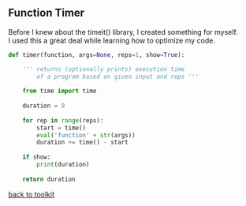 ## Function Timer

Before I knew about the timeit() library, I created something for myself.
<br>I used this a great deal while learning how to optimize my code.

<!--    # <-- write declaration to compare multiple of same  -->
```python
def timer(function, args=None, reps=1, show=True):

    ''' returns (optionally prints) execution time
        of a program based on given input and reps '''
    
    from time import time
    
    duration = 0
    
    for rep in range(reps):
        start = time()
        eval('function' + str(args))
        duration += time() - start
        
    if show:
        print(duration)
    
    return duration
```



[back to toolkit](/toolkit_page)

